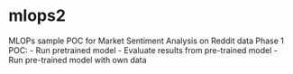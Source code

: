 # mlops2
MLOPs sample POC for Market Sentiment Analysis on Reddit data
Phase 1 POC:
	- Run pretrained model
	- Evaluate results from pre-trained model
    - Run pre-trained model with own data
